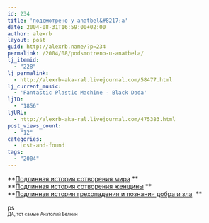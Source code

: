 ```yaml
---
id: 234
title: 'подсмотрено у anatbel&#8217;a'
date: 2004-08-31T16:59:00+02:00
author: alexrb
layout: post
guid: http://alexrb.name/?p=234
permalink: /2004/08/podsmotreno-u-anatbela/
lj_itemid:
  - "228"
lj_permalink:
  - http://alexrb-aka-ral.livejournal.com/58477.html
lj_current_music:
  - 'Fantastic Plastic Machine - Black Dada'
ljID:
  - "1856"
ljURL:
  - http://alexrb-aka-ral.livejournal.com/475383.html
post_views_count:
  - "12"
categories:
  - Lost-and-found
tags:
  - "2004"
---
```

**[Подлинная история сотворения мира](http://www.livejournal.com/users/anatbel/10129.html#cutid1) **  
**[Подлинная история сотворения женщины](http://www.livejournal.com/users/anatbel/10369.html#cutid1) **  
**[Подлинная история грехопадения и познания добра и зла](http://www.livejournal.com/users/anatbel/10617.html#cutid1)  **

ps  
<font size="-2">ДА, тот самые Анатолий Белкин</font>